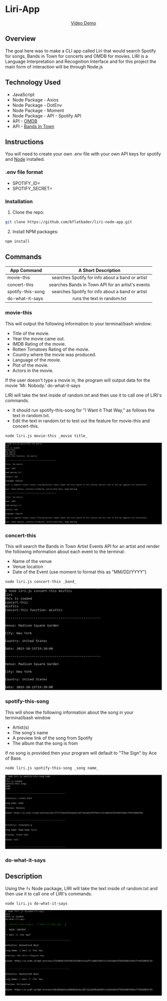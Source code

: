 # Liri-App

<p align="center">
<a href="https://drive.google.com/file/d/1EvGMgwxtATOxJzSFpcmNqsdWkVbcTwKW/view" target="blank">Video Demo</a>
</P>

## Overview

The goal here was to make a CLI app called Liri that would search Spotify for songs, Bands in Town for concerts and OMDB for movies. LIRI is a Language Interpretation and Recognition Interface and for this project the main form of interaction will be through Node.js

## Technology Used

* JavaScript 
* Node Package - Axios
* Node Package - DotEnv
* Node Package - Moment
* Node Package - API - Spotify API
* API - [OMDB](http://omdbapi.com/)
* API - [Bands In Town](https://app.swaggerhub.com/apis-docs/Bandsintown/PublicAPI/3.0.0)

## Instructions

You will need to create your own .env file with your own API keys for spotify and [Node](https://nodejs.org/en/download) installed. 

### .env file format
* SPOTIFY_ID=
* SPOTIFY_SECRET=

### Installation
1. Clone the repo: 
```sh
git clone https://github.com/bflatbader/liri-node-app.git
```
2. Install NPM packages:
```sh
npm install
```

## Commands
| App Command       | A Short Description                               |
| ----------------- |:-------------------------------------------------:|
| movie-this        | searches Spotify for info about a band or artist  |
| concert-this      | searches Bands in Town API for an artist's events |
| spotify-this-song | searches Spotify for info about a band or artist  |
| do-what-it-says   | runs the text in random.txt                       |


### movie-this

This will output the following information to your terminal/bash window:

*  Title of the movie.
*  Year the movie came out.
*  IMDB Rating of the movie.
*  Rotten Tomatoes Rating of the movie.
*  Country where the movie was produced.
*  Language of the movie.
*  Plot of the movie.
*  Actors in the movie.

If the user doesn't type a movie in, the program will output data for the movie 'Mr. Nobody.'
do-what-it-says

LIRI will take the text inside of random.txt and then use it to call one of LIRI's commands.

*  It should run spotify-this-song for "I Want it That Way," as follows the text in random.txt.
*  Edit the text in random.txt to test out the feature for movie-this and concert-this.

```sh
node liri.js movie-this _movie title_
```

![movie-this Example](images/movie-this.png)

### concert-this
This will search the Bands in Town Artist Events API for an artist and render the following information about each event to the terminal:

*  Name of the venue
*  Venue location
*  Date of the Event (use moment to format this as "MM/DD/YYYY")

```sh
node liri.js concert-this _band_
```

![concert-this Example](images/concert-this.png)

### spotify-this-song

This will show the following information about the song in your terminal/bash window

*  Artist(s)
*  The song's name
*  A preview link of the song from Spotify
*  The album that the song is from

If no song is provided then your program will default to "The Sign" by Ace of Base.

```sh
node liri.js spotify-this-song _song name_
```

![spotify-this-song Example](images/spotify-this.png)

### do-what-it-says

## Description

Using the `fs` Node package, LIRI will take the text inside of random.txt and then use it to call one of LIRI's commands.

```sh
node liri.js do-what-it-says
```

![do-what-it-says Example](images/do-what-it-says.png)